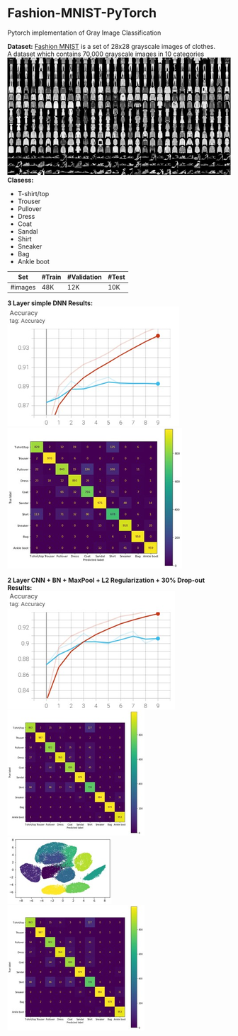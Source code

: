 # Fashion-MNIST-PyTorch
Pytorch implementation of Gray Image Classification 


**Dataset:**
[Fashion MNIST](https://www.kaggle.com/datasets/zalando-research/fashionmnist)
is a set of 28x28 grayscale images of clothes.  
A dataset which contains 70,000 grayscale images in 10 categories  
![Data](./images/fashion-mnist.png)  
**Clasess:**    
- T-shirt/top
- Trouser
- Pullover
- Dress
- Coat
- Sandal
- Shirt
- Sneaker
- Bag
- Ankle boot  

Set | #Train | #Validation | #Test |
--- | --- | --- | --- |
#images | 48K | 12K | 10K |  

**3 Layer simple DNN Results:**  
![DNN_RES](./images/DNN.jpg)  
![DNN_CM](./images/DNN_cm.jpg)  

**2 Layer CNN + BN + MaxPool + L2 Regularization + 30% Drop-out Results:**  
![CNN_RES](./images/cnn_res.jpg)  
![CNN_CM](./images/cnn_cm.jpg)  
![CNN_tsne_train](./images/cnn_tsne_train.jpg)  
![CNN_cnn_tsne_test](./images/cnn_cm.jpg)  
